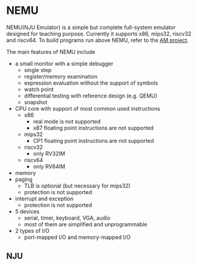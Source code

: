 # NEMU

NEMU(NJU Emulator) is a simple but complete full-system emulator designed for teaching purpose.
Currently it supports x86, mips32, riscv32 and riscv64.
To build programs run above NEMU, refer to the [AM project](https://github.com/NJU-ProjectN/abstract-machine).

The main features of NEMU include
* a small monitor with a simple debugger
  * single step
  * register/memory examination
  * expression evaluation without the support of symbols
  * watch point
  * differential testing with reference design (e.g. QEMU)
  * snapshot
* CPU core with support of most common used instructions
  * x86
    * real mode is not supported
    * x87 floating point instructions are not supported
  * mips32
    * CP1 floating point instructions are not supported
  * riscv32
    * only RV32IM
  * riscv64
    * only RV64IM
* memory
* paging
  * TLB is optional (but necessary for mips32)
  * protection is not supported
* interrupt and exception
  * protection is not supported
* 5 devices
  * serial, timer, keyboard, VGA, audio
  * most of them are simplified and unprogrammable
* 2 types of I/O
  * port-mapped I/O and memory-mapped I/O

## NJU
